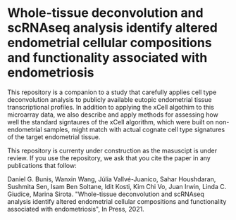 # Whole-tissue deconvolution and scRNAseq analysis identify altered endometrial cellular compositions and functionality associated with endometriosis
This repository is a companion to a study that carefully applies cell type deconvolution analysis to publicly available eutopic endometrial tissue transcriptional profiles. In addition to applying the xCell algothim to this microarray data, we also describe and apply methods for assessing how well the standard signtaures of the xCell algorithm, which were built on non-endometrial samples, might match with actual cognate cell type signatures of the target endometrial tissue.

This repository is currenty under construction as the masuscipt is under review. If you use the repository, we ask that you cite the paper in any publications that follow:

Daniel G. Bunis, Wanxin Wang, Júlia Vallvé-Juanico, Sahar Houshdaran, Sushmita Sen, Isam Ben Soltane, Idit Kosti, Kim Chi Vo, Juan Irwin, Linda C. Giudice, Marina Sirota. "Whole-tissue deconvolution and scRNAseq analysis identify altered endometrial cellular compositions and functionality associated with endometriosis", In Press, 2021.
